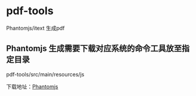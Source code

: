 # pdf-tools
Phantomjs/itext 生成pdf

## Phantomjs 生成需要下载对应系统的命令工具放至指定目录
pdf-tools/src/main/resources/js

下载地址：[Phantomjs](https://phantomjs.org/download.html)

